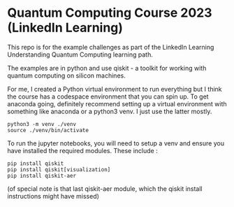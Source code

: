 # Quantum Computing Course 2023 (LinkedIn Learning)

This repo is for the example challenges as part of the LinkedIn Learning Understanding Quantum Computing learning path.

The examples are in python and use qiskit  - a toolkit for working with quantum computing on silicon machines.

For me, I created a Python virtual environment to run everything but I think the course has a codespace environment that you can spin up. To get anaconda going, definitely recommend setting up a virtual environment with something like anaconda or a python3 venv. I just use the latter mostly.

```
python3 -m venv ./venv
source ./venv/bin/activate
```

To run the jupyter notebooks, you will need to setup a venv and ensure you have installed the required modules. These include :

```
pip install qiskit
pip install qiskit[visualization]
pip install qiskit-aer
```

(of special note is that last qiskit-aer module, which the qiskit install instructions might have missed)